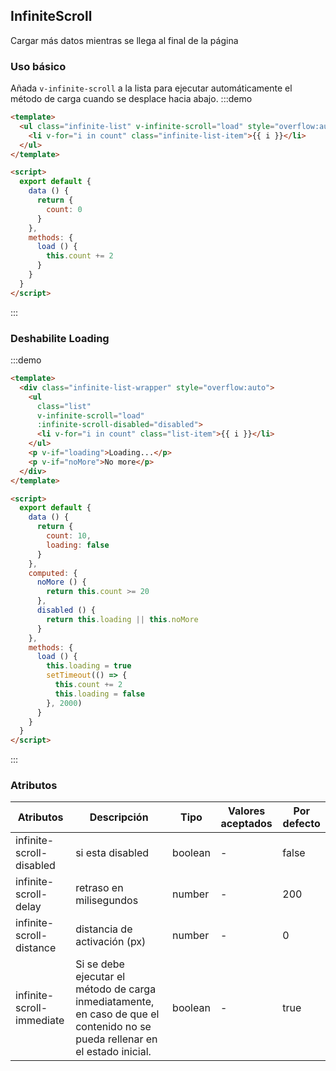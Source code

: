 ## InfiniteScroll

Cargar más datos mientras se llega al final de la página

### Uso básico
Añada `v-infinite-scroll` a la lista para ejecutar automáticamente el método de carga cuando se desplace hacia abajo.
:::demo

```html
<template>
  <ul class="infinite-list" v-infinite-scroll="load" style="overflow:auto">
    <li v-for="i in count" class="infinite-list-item">{{ i }}</li>
  </ul>
</template>

<script>
  export default {
    data () {
      return {
        count: 0
      }
    },
    methods: {
      load () {
        this.count += 2
      }
    }
  }
</script>
```
:::

### Deshabilite Loading

:::demo
```html
<template>
  <div class="infinite-list-wrapper" style="overflow:auto">
    <ul
      class="list"
      v-infinite-scroll="load"
      :infinite-scroll-disabled="disabled">
      <li v-for="i in count" class="list-item">{{ i }}</li>
    </ul>
    <p v-if="loading">Loading...</p>
    <p v-if="noMore">No more</p>
  </div>
</template>

<script>
  export default {
    data () {
      return {
        count: 10,
        loading: false
      }
    },
    computed: {
      noMore () {
        return this.count >= 20
      },
      disabled () {
        return this.loading || this.noMore
      }
    },
    methods: {
      load () {
        this.loading = true
        setTimeout(() => {
          this.count += 2
          this.loading = false
        }, 2000)
      }
    }
  }
</script>
```
:::


### Atributos

| Atributos | Descripción | Tipo | Valores aceptados | Por defecto |
| -------------- | ------------------------------ | --------- | ------------------------------------ | ------- |
| infinite-scroll-disabled | si esta disabled | boolean      | - |false |
| infinite-scroll-delay   | retraso en milisegundos | number       |   - |200   |
| infinite-scroll-distance| distancia de activación (px) | number   |- |0 |
| infinite-scroll-immediate |Si se debe ejecutar el método de carga inmediatamente, en caso de que el contenido no se pueda rellenar en el estado inicial. | boolean | - |true |
